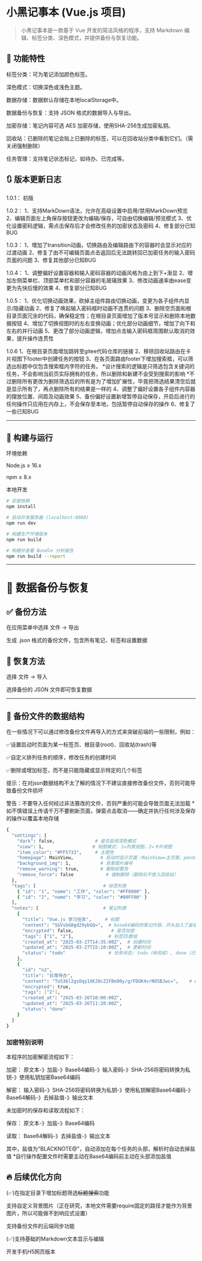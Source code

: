 # 小黑记事本 (Vue.js 项目)

> 小黑记事本是一款基于 Vue 开发的简洁风格的程序，支持 Markdown 编辑、标签分类、深色模式，并提供备份与恢复功能。


## 🚀 功能特性

标签分类：可为笔记添加颜色标签。

深色模式：切换深色或浅色主题。

数据存储：数据默认存储在本地localStorage中。

数据备份与恢复：支持 JSON 格式的数据导入与导出。

加密存储：笔记内容可选 AES 加密存储，使用SHA-256生成加密私钥。

回收站：已删除的笔记会贴上已删除的标签，可以在回收站分类中看到它们。（需关闭强制删除）

任务管理：支持笔记状态标记，如待办、已完成等。

## 🔃 版本更新日志
1.0.1：
初版

1.0.2：
1、支持MarkDown语法，允许在高级设置中启用/禁用MarkDown预览
2、编辑页面左上角保存按钮更改为编辑/保存，可自由切换编辑/预览模式
3、优化设置密码逻辑，需点击保存后才会修改任务的加密状态及密码
4、修复部分已知BUG

1.0.3：
1、增加了transition动画，切换路由及编辑路由下的容器时会显示对应的过渡动画
2、修复了由不可编辑页面点击返回后无法跳转回已加密任务的输入密码页面的问题
3、修复其他部分已知BUG

1.0.4：
1、调整偏好设置容器和输入密码容器的动画风格为由上到下+渐显
2、增加左侧菜单栏、顶部菜单栏和部分容器的毛玻璃效果
3、修改动画速率由ease变更为先快后慢的效果
4、修复部分已知BUG

1.0.5：
1、优化切换动画效果，砍掉主组件路由切换动画，变更为各子组件内显示/隐藏动画
2、修复了唤起输入密码框时动画不连贯的问题
3、删除空页面和根目录页面冗余的代码，确保稳定性；在根目录页面增加了版本号显示和删除本地数据按钮
4、增加了切换视图时的左右变换动画；优化部分动画细节，增加了向下和左右的并行动画
5、更改了部分动画逻辑，增加点击输入密码框周围默认取消的效果，提升操作连贯性

1.0.6
1、在根目录页面增加跳转至gitee代码仓库的链接
2、移除回收站路由在卡片视图下footer中创建任务的按钮
3、在各页面路由footer下增加搜索框，可以筛选出标题中仅包含搜索框内字符的任务。
*设计搜索的逻辑是只筛选包含关键词的任务，不会影响当前页实际拥有的任务，所以删除和新建不会受到搜索的影响
*不过删除所有更改为删除筛选后的所有是为了增加扩展性，毕竟把筛选结果清空后就是显示所有了，再点删除所有的结果是一样的
4、调整了偏好设置各子组件内容器的摆放位置、间距及动画效果
5、备份偏好设置新增暂停自动保存，开启后进行的任何操作只应用在内存上，不会保存至本地，包括暂停自动保存的操作
6、修复了一些已知BUG

---

## 🔧 构建与运行

环境依赖

Node.js ≥ 16.x

npm ≥ 8.x


本地开发
``` bash
# 安装依赖
npm install

# 启动开发服务器 (localhost:8080)
npm run dev

# 构建生产环境版本
npm run build

# 构建并查看 Bundle 分析报告
npm run build --report
```

---

# 📁 数据备份与恢复

## ✅ 备份方法

在应用菜单中选择 文件 → 导出

生成 .json 格式的备份文件，包含所有笔记、标签和设置数据


## 🔄 恢复方法

选择 文件 → 导入

选择备份的 JSON 文件即可恢复数据


---

## 📄 备份文件的数据结构

在一些情况下可以通过修改备份文件再导入的方式来突破前端的一些限制，例如：

✅设置启动时页面为某一标签页、根目录(root)、回收站(trash)等

✅自定义排列任务的顺序，修改任务的创建时间

✅删除或增加标签，而不是只能隐藏或显示特定的几个标签

提示：在对json数据结构不太了解的情况下不建议直接修改备份文件，否则可能导致备份文件损坏

警告：不要导入任何经过非法篡改的文件，否则严重的可能会导致页面无法加载
*如不慎错误上传请千万不要刷新页面，弹窗点击取消——确定并执行任何涉及保存的操作以覆盖本地存储
``` bash
{
  "settings": {
    "dark": false,               # 是否启用深色模式
    "view": 1,                  # 视图模式: 1=列表视图，2=卡片视图
    "item_color": "#FF5733",     # 主题色
    "homepage": MainView,          # 启动时显示页面：MainView=主页面，pending=待完成，completed=已完成
    "background_img": 1,           # 背景图片编号
    "remove_warning": true,        # 删除前警告
    "remove_force": false            # 强制删除（删除后不放入回收站）
  },
  "tags": [                         # 标签列表
    { "id": "1", "name": "工作", "color": "#FF0000" },
    { "id": "2", "name": "学习", "color": "#00FF00" }
  ],
  "notes": [                        # 笔记列表
    {
      "title": "Vue.js 学习任务",     # 标题
      "content": "SGVsbG8gd29ybGQ=",  # base64编码的笔记内容，开头加入了盐值："BLACKNOTE@"
      "encrypted": false,              # 是否加密
      "tags": ["1", "2"],             # 标签ID数组
      "created_at": "2025-03-27T14:35:00Z",  # 创建时间
      "updated_at": "2025-03-27T15:10:00Z",  # 更新时间
      "status": "todo"                # 任务状态: todo（待完成）, done（已完成）, remove（标记删除）
    },
    {
      "id": "n2",
      "title": "日常待办",
      "content": "To536l2gsOqy1XKJ8cZIFBe80y/g/FDOK4vrNOSBJwc=",    # AES加密的笔记内容，密码默认为空
      "encrypted": true,
      "tags": ["2"],
      "created_at": "2025-03-26T10:00:00Z",
      "updated_at": "2025-03-26T11:20:00Z",
      "status": "done"
    }
  ]
}
```
### 加密特别说明

本程序的加密解密流程如下：

加密：
原文本-》加盐-》Base64编码-》输入密码-》SHA-256将密码转换为私钥-》使用私钥加密Base64编码

解密：
输入密码-》SHA-256将密码转换为私钥-》使用私钥解密Base64编码-》Base64解码-》去掉盐值-》输出文本

未加密时的保存和读取流程如下：

保存：
原文本-》加盐-》Base64编码

读取：
Base64解码-》去掉盐值-》输出文本

其中，盐值为"BLACKNOTE@"，自动添加在每个任务的头部，解析时自动去掉盐值
*自行操作配置文件时需要主动在Base64编码前主动在头部添加盐值

## 🔥 后续优化方向
(✅)在指定目录下增加标题筛选~~标题搜索~~功能

支持自定义背景图片（正在研究，本地文件需要require固定的路径才能作为背景图片，所以可能做不到响应式设置）

支持备份文件的云端同步功能

(✅)支持基础的Markdown文本显示与编辑

开发手机H5网页版本
